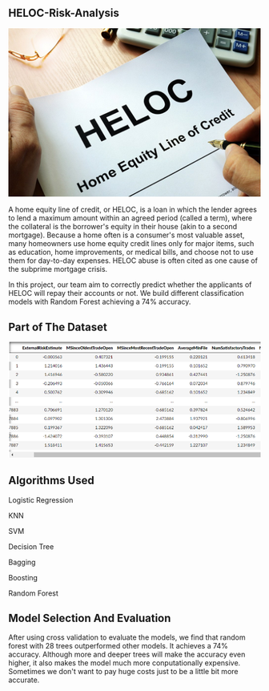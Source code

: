 ## HELOC-Risk-Analysis

![alt tag](https://github.com/Ze-Long/Ze-Long.github.io/blob/master/images/HELOC.jpg)

A home equity line of credit, or HELOC, is a loan in which the lender agrees to lend a maximum amount within an agreed period (called a term), where the collateral is the borrower's equity in their house (akin to a second mortgage). Because a home often is a consumer's most valuable asset, many homeowners use home equity credit lines only for major items, such as education, home improvements, or medical bills, and choose not to use them for day-to-day expenses. HELOC abuse is often cited as one cause of the subprime mortgage crisis.

In this project, our team aim to correctly predict whether the applicants of HELOC will repay their accounts or not. We build different classification models with Random Forest achieving a 74% accuracy.

## Part of The Dataset

![alt tag](https://github.com/Ze-Long/Ze-Long.github.io/blob/master/images/HELOC%20Dataset.png)

## Algorithms Used
Logistic Regression

KNN

SVM

Decision Tree
  
Bagging

Boosting

Random Forest

## Model Selection And Evaluation

After using cross validation to evaluate the models, we find that random forest with 28 trees outperformed other models. It achieves a 74% accuracy. Although more and deeper trees will make the accuracy even higher, it also makes the model much more conputationally expensive. Sometimes we don't want to pay huge costs just to be a little bit more accurate.
